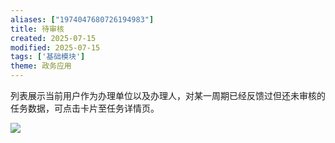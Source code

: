 ```yaml
---
aliases: ["1974047680726194983"]
title: 待审核
created: 2025-07-15
modified: 2025-07-15
tags: ['基础模块']
theme: 政务应用
---
```


列表展示当前用户作为办理单位以及办理人，对某一周期已经反馈过但还未审核的任务数据，可点击卡片至任务详情页。

![](https://myhelpdoc.oss-cn-heyuan.aliyuncs.com/mdimages/a66e6f44ef1eb286bbb208b6116f961d.jpg)